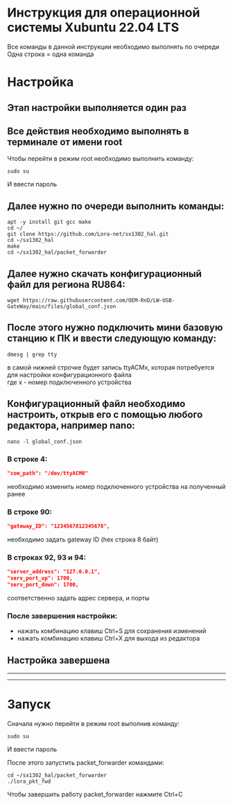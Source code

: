 # Инструкция для операционной системы Xubuntu 22.04 LTS

Все команды в данной инструкции необходимо выполнять по очереди  
Одна строка = одна команда

# Настройка

## **Этап настройки выполняется один раз**

## Все действия необходимо выполнять в терминале от имени root
Чтобы перейти в режим root необходимо выполнить команду:
```shell
sudo su
```
И ввести пароль

## Далее нужно по очереди выполнить команды:
```shell
apt -y install git gcc make
cd ~/
git clone https://github.com/Lora-net/sx1302_hal.git
cd ~/sx1302_hal
make
cd ~/sx1302_hal/packet_forwarder
```

## Далее нужно скачать конфигурационный файл для региона RU864:
```shell
wget https://raw.githubusercontent.com/OEM-RnD/LW-USB-GateWay/main/files/global_conf.json
```

## После этого нужно подключить мини базовую станцию к ПК и ввести следующую команду:
```shell
dmesg | grep tty
```
в самой нижней строчке будет запись ttyACMx, которая потребуется для настройки конфигурационного файла  
где x - номер подключенного устройства  


## Конфигурационный файл необходимо настроить, открыв его с помощью любого редактора, например nano:
```shell
nano -l global_conf.json
```

### В строке 4:
```json
"com_path": "/dev/ttyACM0"
```
необходимо изменить номер подключенного устройства на полученный ранее

### В строке 90:
```json
"gateway_ID": "1234567812345678",
```
необходимо задать gateway ID (hex строка 8 байт)

### В строках 92, 93 и 94:
```json
"server_address": "127.0.0.1",
"serv_port_up": 1700,
"serv_port_down": 1700,
```
соответственно задать адрес сервера, и порты

### После завершения настройки:
* нажать комбинацию клавиш Ctrl+S для сохранения изменений
* нажать комбинацию клавиш Ctrl+X для выхода из редактора

## Настройка завершена

---
---
# Запуск

Сначала нужно перейти в режим root выполнив команду:
```shell
sudo su
```
И ввести пароль

После этого запустить packet_forwarder командами:
```shell
cd ~/sx1302_hal/packet_forwarder
./lora_pkt_fwd
```
Чтобы завершить работу packet_forwarder нажмите Ctrl+C
